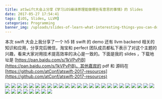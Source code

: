 ```yaml
---
title: atSwift大会上分享《学习iOS编译原理能做哪些有意思的事情》的 Slides
date: 2017-05-27 17:54:41
tags: [iOS, Slides, LLVM]
categories: Programming
banner_img: /uploads/slides-of-learn-what-interesting-things-you-can-do-with-iOS-compilation/23.png
---
```

本次 swift 大会上我分享了一个 h5 转 swift 的 demo 还有 llvm backend 相关的知识和应用，分享完后微信，淘宝和 perfect 团队成员都私下表示了对这个主题的兴趣，看来大家对用技术提高效率的决心是一致的。下面是我的 slides ，下载地址是 [https://pan.baidu.com/s/1kVPvPiB](https://pan.baidu.com/s/1kVPvPiB)。其他嘉宾的 pdf 和 源码在 [https://github.com/atConf/atswift-2017-resources](https://github.com/atConf/atswift-2017-resources)

![](/uploads/slides-of-learn-what-interesting-things-you-can-do-with-iOS-compilation/1.png)
![](/uploads/slides-of-learn-what-interesting-things-you-can-do-with-iOS-compilation/2.png)
![](/uploads/slides-of-learn-what-interesting-things-you-can-do-with-iOS-compilation/3.png)
![](/uploads/slides-of-learn-what-interesting-things-you-can-do-with-iOS-compilation/4.png)
![](/uploads/slides-of-learn-what-interesting-things-you-can-do-with-iOS-compilation/5.png)
![](/uploads/slides-of-learn-what-interesting-things-you-can-do-with-iOS-compilation/6.png)
![](/uploads/slides-of-learn-what-interesting-things-you-can-do-with-iOS-compilation/7.png)
![](/uploads/slides-of-learn-what-interesting-things-you-can-do-with-iOS-compilation/8.png)
![](/uploads/slides-of-learn-what-interesting-things-you-can-do-with-iOS-compilation/9.png)
![](/uploads/slides-of-learn-what-interesting-things-you-can-do-with-iOS-compilation/10.png)
![](/uploads/slides-of-learn-what-interesting-things-you-can-do-with-iOS-compilation/11.png)
![](/uploads/slides-of-learn-what-interesting-things-you-can-do-with-iOS-compilation/12.png)
![](/uploads/slides-of-learn-what-interesting-things-you-can-do-with-iOS-compilation/13.png)
![](/uploads/slides-of-learn-what-interesting-things-you-can-do-with-iOS-compilation/14.png)
![](/uploads/slides-of-learn-what-interesting-things-you-can-do-with-iOS-compilation/15.png)
![](/uploads/slides-of-learn-what-interesting-things-you-can-do-with-iOS-compilation/16.png)
![](/uploads/slides-of-learn-what-interesting-things-you-can-do-with-iOS-compilation/17.png)
![](/uploads/slides-of-learn-what-interesting-things-you-can-do-with-iOS-compilation/18.png)
![](/uploads/slides-of-learn-what-interesting-things-you-can-do-with-iOS-compilation/19.png)
![](/uploads/slides-of-learn-what-interesting-things-you-can-do-with-iOS-compilation/20.png)
![](/uploads/slides-of-learn-what-interesting-things-you-can-do-with-iOS-compilation/21.png)
![](/uploads/slides-of-learn-what-interesting-things-you-can-do-with-iOS-compilation/22.png)
![](/uploads/slides-of-learn-what-interesting-things-you-can-do-with-iOS-compilation/23.png)
![](/uploads/slides-of-learn-what-interesting-things-you-can-do-with-iOS-compilation/24.png)
![](/uploads/slides-of-learn-what-interesting-things-you-can-do-with-iOS-compilation/25.png)
![](/uploads/slides-of-learn-what-interesting-things-you-can-do-with-iOS-compilation/26.png)
![](/uploads/slides-of-learn-what-interesting-things-you-can-do-with-iOS-compilation/27.png)
![](/uploads/slides-of-learn-what-interesting-things-you-can-do-with-iOS-compilation/28.png)
![](/uploads/slides-of-learn-what-interesting-things-you-can-do-with-iOS-compilation/29.png)
![](/uploads/slides-of-learn-what-interesting-things-you-can-do-with-iOS-compilation/30.png)
![](/uploads/slides-of-learn-what-interesting-things-you-can-do-with-iOS-compilation/31.png)
![](/uploads/slides-of-learn-what-interesting-things-you-can-do-with-iOS-compilation/32.png)
![](/uploads/slides-of-learn-what-interesting-things-you-can-do-with-iOS-compilation/33.png)

